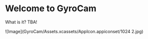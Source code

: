 # Welcome to GyroCam
What is it? TBA!

![Image](GyroCam/Assets.xcassets/AppIcon.appiconset/1024 2.jpg)

